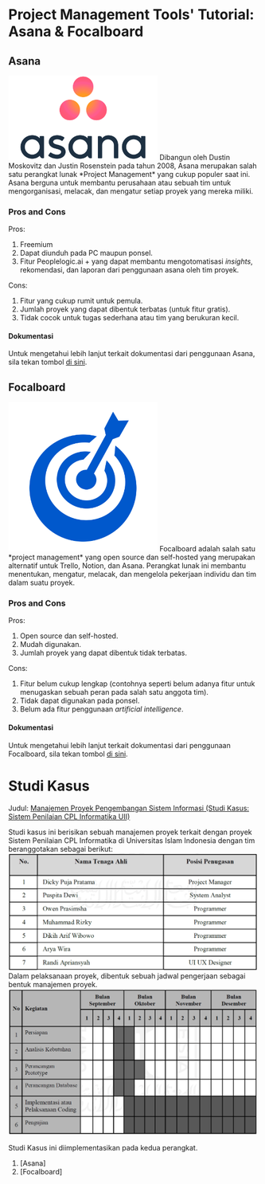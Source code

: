 # Project Management Tools' Tutorial: Asana & Focalboard

## Asana
<img src="Photos/Asana-logo.png" alt="app-screen" width="300" />
Dibangun oleh Dustin Moskovitz dan Justin Rosenstein pada tahun 2008, Asana merupakan salah satu perangkat lunak *Project Management* yang cukup populer saat ini. Asana berguna untuk membantu perusahaan atau sebuah tim untuk mengorganisasi, melacak, dan mengatur setiap proyek yang mereka miliki. 

### Pros and Cons
Pros:
1. Freemium
2. Dapat diunduh pada PC maupun ponsel.
3. Fitur Peoplelogic.ai + yang dapat membantu mengotomatisasi *insights*, rekomendasi, dan laporan dari penggunaan asana oleh tim proyek. 

Cons:
1. Fitur yang cukup rumit untuk pemula.
2. Jumlah proyek yang dapat dibentuk terbatas (untuk fitur gratis).
3. Tidak cocok untuk tugas sederhana atau tim yang berukuran kecil.

#### Dokumentasi
Untuk mengetahui lebih lanjut terkait dokumentasi dari penggunaan Asana, sila tekan tombol [di sini](https://github.com/sheardclears/Project-Managements-Tools/blob/535cad9fd6e3499739f838780a35c555a0f242be/Files/Dokumentasi%20Asana.pdf).

## Focalboard
<img src="Photos/focalboard.png" alt="app-screen" width="300" />
Focalboard adalah salah satu *project management* yang open source dan self-hosted yang merupakan alternatif untuk Trello, Notion, dan Asana. Perangkat lunak ini membantu menentukan, mengatur, melacak, dan mengelola pekerjaan individu dan tim dalam suatu proyek.

### Pros and Cons
Pros:
1. Open source dan self-hosted.
2. Mudah digunakan.
3. Jumlah proyek yang dapat dibentuk tidak terbatas.

Cons:
1. Fitur belum cukup lengkap (contohnya seperti belum adanya fitur untuk menugaskan sebuah peran pada salah satu anggota tim).
2. Tidak dapat digunakan pada ponsel.
3. Belum ada fitur penggunaan *artificial intelligence*.

#### Dokumentasi
Untuk mengetahui lebih lanjut terkait dokumentasi dari penggunaan Focalboard, sila tekan tombol [di sini](https://github.com/sheardclears/Project-Managements-Tools/blob/535cad9fd6e3499739f838780a35c555a0f242be/Files/Dokumentasi%20Focalboard.pdf).

# Studi Kasus
Judul: [Manajemen Proyek Pengembangan Sistem Informasi (Studi Kasus: Sistem Penilaian CPL Informatika UII)](https://dspace.uii.ac.id/handle/123456789/29689)

Studi kasus ini berisikan sebuah manajemen proyek terkait dengan proyek Sistem Penilaian CPL Informatika di Universitas Islam Indonesia dengan tim beranggotakan sebagai berikut:
<img src="Photos/tim.png" alt="app-screen" width="500" />
Dalam pelaksanaan proyek, dibentuk sebuah jadwal pengerjaan sebagai bentuk manajemen proyek.
<img src="Photos/tugas.png" alt="app-screen" width="500" />

Studi Kasus ini diimplementasikan pada kedua perangkat. 
1. [Asana]
2. [Focalboard]

